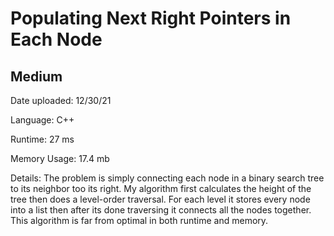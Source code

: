 
# Populating Next Right Pointers in Each Node

## Medium

Date uploaded: 12/30/21

Language: C++

Runtime: 27 ms

Memory Usage: 17.4 mb

Details: The problem is simply connecting each node in a binary search tree to its neighbor too its right. My algorithm first calculates the height of the tree then does a level-order traversal. For each level it stores every node into a list then after its done traversing it connects all the nodes together. This algorithm is far from optimal in both runtime and memory.

